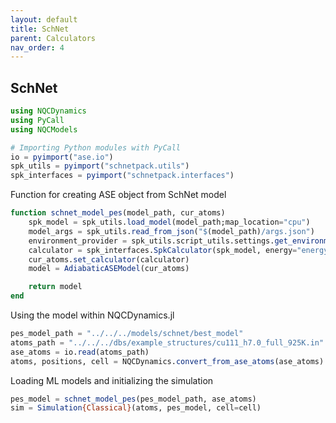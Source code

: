 ```yaml
---
layout: default
title: SchNet
parent: Calculators
nav_order: 4
---
```




## SchNet

```jl
using NQCDynamics
using PyCall
using NQCModels

# Importing Python modules with PyCall
io = pyimport("ase.io")
spk_utils = pyimport("schnetpack.utils")
spk_interfaces = pyimport("schnetpack.interfaces")
```

Function for creating ASE object from SchNet model

```jl
function schnet_model_pes(model_path, cur_atoms)
    spk_model = spk_utils.load_model(model_path;map_location="cpu")
    model_args = spk_utils.read_from_json("$(model_path)/args.json")
    environment_provider = spk_utils.script_utils.settings.get_environment_provider(model_args,device="cpu")
    calculator = spk_interfaces.SpkCalculator(spk_model, energy="energy", forces="forces", environment_provider=environment_provider)
    cur_atoms.set_calculator(calculator)
    model = AdiabaticASEModel(cur_atoms)

    return model
end
```

Using the model within NQCDynamics.jl

```jl
pes_model_path = "../../../models/schnet/best_model"
atoms_path = "../../../dbs/example_structures/cu111_h7.0_full_925K.in"
ase_atoms = io.read(atoms_path)
atoms, positions, cell = NQCDynamics.convert_from_ase_atoms(ase_atoms)
```

Loading ML models and initializing the simulation

```jl
pes_model = schnet_model_pes(pes_model_path, ase_atoms)
sim = Simulation{Classical}(atoms, pes_model, cell=cell)
```

